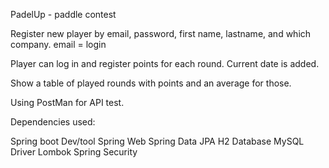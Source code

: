 PadelUp - paddle contest

Register new player by email, password, first name, lastname,  and which company.
email = login

Player can log in and register points for each round. 
Current date is added.

Show a table of played rounds with points and an average for those.

Using PostMan for API test.

Dependencies used:

Spring boot Dev/tool
Spring Web
Spring Data JPA
H2 Database
MySQL Driver
Lombok
Spring Security